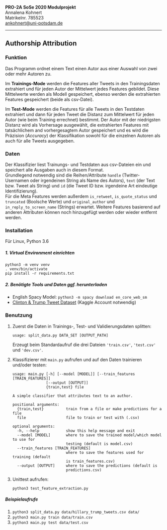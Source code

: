 **PRO-2A SoSe 2020 Modulprojekt** \
Annalena Kohnert \
Matrikelnr. 785523 \
ankohnert@uni-potsdam.de

---
## **Authorship Attribution**


### Funktion

Das Programm ordnet einem Text einen Autor aus einer Auswahl von zwei oder mehr Autoren zu.

Im **Trainings-Mode** werden die Features aller Tweets in den Trainingsdaten extrahiert und für jeden Autor der Mittelwert jedes Features gebildet. Diese Mittelwerte werden als Modell gespeichert, ebenso werden die extrahierten Features gespeichert (beide als csv-Datei).

Im **Test-Mode** werden die Features für alle Tweets in den Testdaten extrahiert und dann für jeden Tweet die Distanz zum Mittelwert für jeden Autor (wie beim Training errechnet) bestimmt. Der Autor mit der niedrigsten Distanz wird als Vorhersage ausgewählt, die extrahierten Features mit tatsächlichem and vorhergesagtem Autor gespeichert und es wird die Präzision (*Accuracy*) der Klassifikation sowohl für die einzelnen Autoren als auch für alle Tweets ausgegeben.

### Daten

Der Klassifizier liest Trainungs- und Testdaten aus csv-Dateien ein und speichert alle Ausgaben auch in diesem Format. \
Grundlegend notwendig sind die Reihen/Attribute ``handle`` (Twitter-Usernamen oder irgendeinen String als Name des Autors), ``text`` (der Text bzw. Tweet als String) und ``id`` (die Tweet ID bzw. irgendeine Art eindeutige Identifizierung). \
Für die Meta Features werden außerdem ``is_retweet``, ``is_quote_status`` und ``truncated`` (Boolsche Werte) und ``original_author`` und ``in_reply_to_screen_name`` (Strings) erwartet. Weitere Features basierend auf anderen Attributen können noch hinzugefügt werden oder wieder entfernt werden.

### Installation

Für Linux, Python 3.6


##### 1. Virtual Environment einrichten

````
python3 -m venv venv
. venv/bin/activate
pip install -r requirements.txt
````

##### 2. Benötigte Tools und Daten ggf. herunterladen

* English Spacy Model: ``python3 -m spacy download en_core_web_sm``
* [Clinton & Trump Tweet Dataset](https://www.kaggle.com/benhamner/clinton-trump-tweets) (Kaggle Account notwendig)

### Benutzung

1. Zuerst die Daten in Trainings-, Test- und Validierungsdaten splitten:
    ```
    usage: split_data.py DATA_SET [OUTPUT_PATH]
    ```
    Erzeugt beim Standardaufruf die drei Dateien ``'train.csv'``, ``'test.csv'`` und ``'dev.csv'``.

2. Klassifizierer mit ``main.py`` aufrufen und auf den Daten trainieren und/oder testen:

    ```
    usage: main.py [-h] [--model [MODEL]] [--train_features [TRAIN_FEATURES]]
                   [--output [OUTPUT]]
                   {train,test} file

    A simple classifier that attributes text to an author.

    positional arguments:
      {train,test}          train from a file or make predictions for a file
      file                  file to train or test with (.csv)

    optional arguments:
      -h, --help            show this help message and exit
      --model [MODEL]       where to save the trained model/which model to use for
                            testing (default is model.csv)
      --train_features [TRAIN_FEATURES]
                            where to save the features used for training (default
                            is train_features.csv)
      --output [OUTPUT]     where to save the predictions (default is
                            predictions.csv)
    ```

3. Unittest aufrufen:
    ```
    python3 test_feature_extraction.py
    ```

##### Beispielaufrufe

1. ``python3 split_data.py data/hillary_trump_tweets.csv data/``
2. ``python3 main.py train data/train.csv``
2. ``python3 main.py test data/test.csv``
